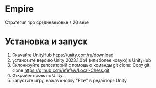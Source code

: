 # Empire
 Стратегия про средневековье в 20 веке
# Установка и запуск
1. Скачайте UnityHub https://unity.com/ru/download
2.  установите версию Unity 2023.1.0b4 (или более новую) в UnityHub
3.  Склонируйте репозиторий с помощью команды git clone: 
Copy git clone https://github.com/efefew/Local-Chess.git
4.  Откройте проект в Unity.
5.  Запустите игру, нажав кнопку "Play" в редакторе Unity.
